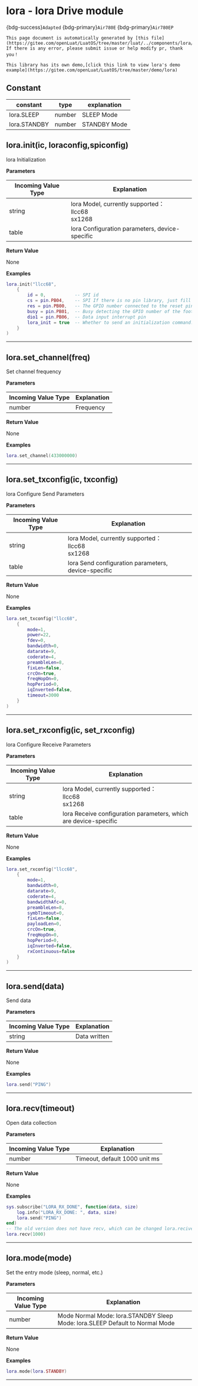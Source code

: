 # lora - lora Drive module

{bdg-success}`Adapted` {bdg-primary}`Air780E` {bdg-primary}`Air780EP`

```{note}
This page document is automatically generated by [this file](https://gitee.com/openLuat/LuatOS/tree/master/luat/../components/lora/luat_lib_lora.c). If there is any error, please submit issue or help modify pr, thank you！
```

```{tip}
This library has its own demo,[click this link to view lora's demo example](https://gitee.com/openLuat/LuatOS/tree/master/demo/lora)
```

## Constant

|constant | type | explanation|
|-|-|-|
|lora.SLEEP|number|SLEEP Mode|
|lora.STANDBY|number|STANDBY Mode|


## lora.init(ic, loraconfig,spiconfig)



lora Initialization

**Parameters**

|Incoming Value Type | Explanation|
|-|-|
|string|lora Model, currently supported：<br>llcc68<br>sx1268|
|table|lora Configuration parameters, device-specific|

**Return Value**

None

**Examples**

```lua
lora.init("llcc68",
    {
        id = 0,           -- SPI id
        cs = pin.PB04,    -- SPI If there is no pin library, just fill in the GPIO number for the selected GPIO number.
        res = pin.PB00,   -- The GPIO number connected to the reset pin. If there is no pin library, just fill in the GPIO number.
        busy = pin.PB01,  -- Busy detecting the GPIO number of the foot
        dio1 = pin.PB06,  -- Data input interrupt pin
        lora_init = true  -- Whether to send an initialization command. If it is read directly after waking up, pass false
    }
)

```

---

## lora.set_channel(freq)



Set channel frequency

**Parameters**

|Incoming Value Type | Explanation|
|-|-|
|number|Frequency|

**Return Value**

None

**Examples**

```lua
lora.set_channel(433000000)

```

---

## lora.set_txconfig(ic, txconfig)



lora Configure Send Parameters

**Parameters**

|Incoming Value Type | Explanation|
|-|-|
|string|lora Model, currently supported：<br>llcc68<br>sx1268|
|table|lora Send configuration parameters, device-specific|

**Return Value**

None

**Examples**

```lua
lora.set_txconfig("llcc68",
    {
        mode=1,
        power=22,
        fdev=0,
        bandwidth=0,
        datarate=9,
        coderate=4,
        preambleLen=8,
        fixLen=false,
        crcOn=true,
        freqHopOn=0,
        hopPeriod=0,
        iqInverted=false,
        timeout=3000
    }
)

```

---

## lora.set_rxconfig(ic, set_rxconfig)



lora Configure Receive Parameters

**Parameters**

|Incoming Value Type | Explanation|
|-|-|
|string|lora Model, currently supported：<br>llcc68<br>sx1268|
|table|lora Receive configuration parameters, which are device-specific|

**Return Value**

None

**Examples**

```lua
lora.set_rxconfig("llcc68",
    {
        mode=1,
        bandwidth=0,
        datarate=9,
        coderate=4,
        bandwidthAfc=0,
        preambleLen=8,
        symbTimeout=0,
        fixLen=false,
        payloadLen=0,
        crcOn=true,
        freqHopOn=0,
        hopPeriod=0,
        iqInverted=false,
        rxContinuous=false
    }
)

```

---

## lora.send(data)



Send data

**Parameters**

|Incoming Value Type | Explanation|
|-|-|
|string|Data written|

**Return Value**

None

**Examples**

```lua
lora.send("PING")

```

---

## lora.recv(timeout)



Open data collection

**Parameters**

|Incoming Value Type | Explanation|
|-|-|
|number|Timeout, default 1000 unit ms|

**Return Value**

None

**Examples**

```lua
sys.subscribe("LORA_RX_DONE", function(data, size)
    log.info("LORA_RX_DONE: ", data, size)
    lora.send("PING")
end)
-- The old version does not have recv, which can be changed lora.recive
lora.recv(1000)

```

---

## lora.mode(mode)



Set the entry mode (sleep, normal, etc.)

**Parameters**

|Incoming Value Type | Explanation|
|-|-|
|number|Mode Normal Mode: lora.STANDBY Sleep Mode: lora.SLEEP Default to Normal Mode|

**Return Value**

None

**Examples**

```lua
lora.mode(lora.STANDBY)

```

---

